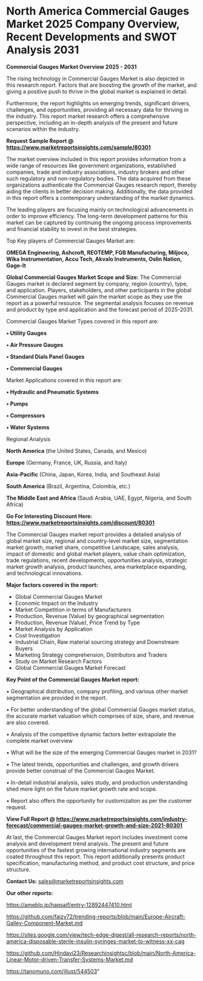 # North America Commercial Gauges Market 2025 Company Overview, Recent Developments and SWOT Analysis 2031

<Strong> Commercial Gauges Market Overview 2025 - 2031</strong>

The rising technology in Commercial Gauges Market is also depicted in this research report. Factors that are boosting the growth of the market, and giving a positive push to thrive in the global market is explained in detail.

Furthermore, the report highlights on emerging trends, significant drivers, challenges, and opportunities, providing all necessary data for thriving in the industry. This report market research offers a comprehensive perspective, including an in-depth analysis of the present and future scenarios within the industry.

<strong>Request Sample Report @ <a href=https://www.marketreportsinsights.com/sample/80301>https://www.marketreportsinsights.com/sample/80301</a></strong>

The market overview included in this report provides information from a wide range of resources like government organizations, established companies, trade and industry associations, industry brokers and other such regulatory and non-regulatory bodies. The data acquired from these organizations authenticate the Commercial Gauges research report, thereby aiding the clients in better decision making. Additionally, the data provided in this report offers a contemporary understanding of the market dynamics.

The leading players are focusing mainly on technological advancements in order to improve efficiency. The long-term development patterns for this market can be captured by continuing the ongoing process improvements and financial stability to invest in the best strategies.

Top Key players of Commercial Gauges Market are:

<strong>OMEGA Engineering, Ashcroft, REOTEMP, FGB Manufacturing, Miljoco, Wika Instrumentation, Accu Tech, Akvalo Instruments, Oslin Nation, Gage-It</strong>

<strong><b>Global Commercial Gauges Market Scope and Size:</b></strong>
The Commercial Gauges market is declared segment by company, region (country), type, and application. Players, stakeholders, and other participants in the global Commercial Gauges market will gain the market scope as they use the report as a powerful resource. The segmental analysis focuses on revenue and product by type and application and the forecast period of 2025-2031.

Commercial Gauges Market Types covered in this report are:

<strong>• Utility Gauges

• Air Pressure Gauges

• Standard Dials Panel Gauges

• Commercial Gauges</strong>

Market Applications covered in this report are:

<strong>• Hydraulic and Pneumatic Systems

• Pumps

• Compressors

• Water Systems</strong> 

Regional Analysis

<strong>North America</strong> (the United States, Canada, and Mexico)

<strong>Europe</strong> (Germany, France, UK, Russia, and Italy)

<strong>Asia-Pacific</strong> (China, Japan, Korea, India, and Southeast Asia)

<strong>South America</strong> (Brazil, Argentina, Colombia, etc.)

<strong>The Middle East and Africa</strong> (Saudi Arabia, UAE, Egypt, Nigeria, and South Africa)

<strong>Go For Interesting Discount Here: <a href=https://www.marketreportsinsights.com/discount/80301>https://www.marketreportsinsights.com/discount/80301</a></strong>

The Commercial Gauges market report provides a detailed analysis of global market size, regional and country-level market size, segmentation market growth, market share, competitive Landscape, sales analysis, impact of domestic and global market players, value chain optimization, trade regulations, recent developments, opportunities analysis, strategic market growth analysis, product launches, area marketplace expanding, and technological innovations.

<strong><b>Major factors covered in the report:</b></strong>
<ul>
  <li>Global Commercial Gauges Market </li>
  <li>Economic Impact on the Industry</li>
  <li>Market Competition in terms of Manufacturers</li>
  <li>Production, Revenue (Value) by geographical segmentation</li>
  <li>Production, Revenue (Value), Price Trend by Type</li>
  <li>Market Analysis by Application</li>
  <li>Cost Investigation</li>
  <li>Industrial Chain, Raw material sourcing strategy and Downstream Buyers</li>
  <li>Marketing Strategy comprehension, Distributors and Traders</li>
  <li>Study on Market Research Factors</li>
  <li>Global Commercial Gauges Market Forecast</li>
</ul>

<strong><b>Key Point of the Commercial Gauges Market report:</b></strong>

• Geographical distribution, company profiling, and various other market segmentation are provided in the report.

• For better understanding of the global Commercial Gauges market status, the accurate market valuation which comprises of size, share, and revenue are also covered.

• Analysis of the competitive dynamic factors better extrapolate the complete market overview

• What will be the size of the emerging Commercial Gauges market in 2031?

• The latest trends, opportunities and challenges, and growth drivers provide better construal of the Commercial Gauges Market.

• In-detail industrial analysis, sales study, and production understanding shed more light on the future market growth rate and scope.

• Report also offers the opportunity for customization as per the customer request.

<strong><b>View Full Report @ <a href=https://www.marketreportsinsights.com/industry-forecast/commercial-gauges-market-growth-and-size-2021-80301>https://www.marketreportsinsights.com/industry-forecast/commercial-gauges-market-growth-and-size-2021-80301</a></b></strong>


At last, the Commercial Gauges Market report includes investment come analysis and development trend analysis. The present and future opportunities of the fastest growing international industry segments are coated throughout this report. This report additionally presents product specification, manufacturing method, and product cost structure, and price structure.

<strong>Contact Us:</strong>
sales@marketreportsinsights.com

<strong>Our other reports:</strong>

<a href=https://ameblo.jp/haqsaif/entry-12892447410.html>https://ameblo.jp/haqsaif/entry-12892447410.html</a>

<a href=https://github.com/faizy72/trending-reports/blob/main/Europe-Aircraft-Galley-Component-Market.md>https://github.com/faizy72/trending-reports/blob/main/Europe-Aircraft-Galley-Component-Market.md</a>

<a href=https://sites.google.com/view/tech-edge-digest/all-research-reports/north-america-disposable-sterile-insulin-syringes-market-to-witness-xx-cag>https://sites.google.com/view/tech-edge-digest/all-research-reports/north-america-disposable-sterile-insulin-syringes-market-to-witness-xx-cag</a>

<a href=https://github.com/Hindavi23/Researchinsightsc/blob/main/North-America-Linear-Motor-driven-Transfer-Systems-Market.md>https://github.com/Hindavi23/Researchinsightsc/blob/main/North-America-Linear-Motor-driven-Transfer-Systems-Market.md</a>

<a href=https://tanomuno.com/illust/544503>https://tanomuno.com/illust/544503</a>"
